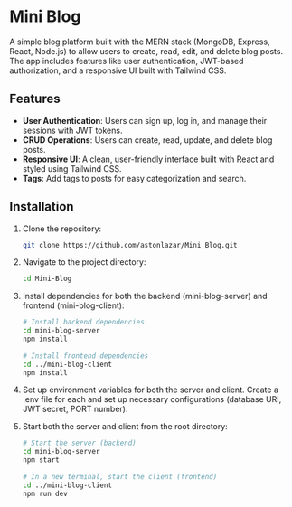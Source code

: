 # Mini Blog

A simple blog platform built with the MERN stack (MongoDB, Express, React, Node.js) to allow users to create, read, edit, and delete blog posts. The app includes features like user authentication, JWT-based authorization, and a responsive UI built with Tailwind CSS.

## Features

- **User Authentication**: Users can sign up, log in, and manage their sessions with JWT tokens.
- **CRUD Operations**: Users can create, read, update, and delete blog posts.
- **Responsive UI**: A clean, user-friendly interface built with React and styled using Tailwind CSS.
- **Tags**: Add tags to posts for easy categorization and search.


## Installation

1. Clone the repository:
   ```bash
   git clone https://github.com/astonlazar/Mini_Blog.git

2. Navigate to the project directory:
   ```bash
   cd Mini-Blog

3. Install dependencies for both the backend (mini-blog-server) and frontend (mini-blog-client):
   ```bash
   # Install backend dependencies
   cd mini-blog-server
   npm install
  
   # Install frontend dependencies
   cd ../mini-blog-client
   npm install

4. Set up environment variables for both the server and client. Create a .env file for each and set up necessary configurations       (database URI, JWT secret, PORT number).

5. Start both the server and client from the root directory:
   ```bash
   # Start the server (backend)
   cd mini-blog-server
   npm start
    
   # In a new terminal, start the client (frontend)
   cd ../mini-blog-client
   npm run dev

